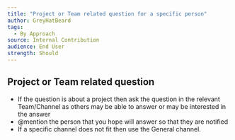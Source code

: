 ```yaml
---
title: "Project or Team related question for a specific person"
author: GreyHatBeard
tags: 
  - By Approach
source: Internal Contribution
audience: End User
strength: Should
---
```

## Project or Team related question
- If the question is about a project then ask the question in the relevant Team/Channel as others may be able to answer or may be interested in the answer
- @mention the person that you hope will answer so that they are notified
- If a specific channel does not fit then use the General channel.